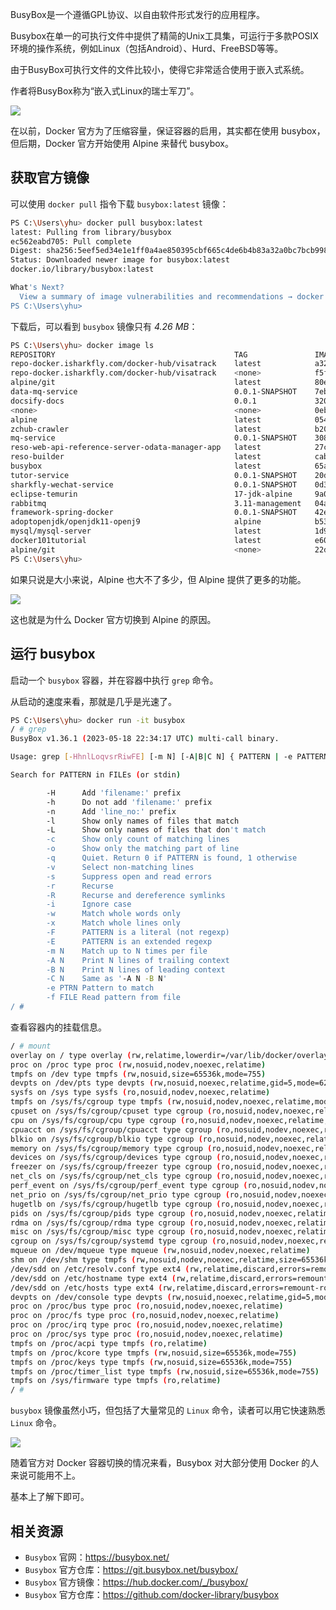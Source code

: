 BusyBox是一个遵循GPL协议、以自由软件形式发行的应用程序。

Busybox在单一的可执行文件中提供了精简的Unix工具集，可运行于多款POSIX环境的操作系统，例如Linux（包括Android）、Hurd、FreeBSD等等。

由于BusyBox可执行文件的文件比较小，使得它非常适合使用于嵌入式系统。

作者将BusyBox称为“嵌入式Linux的瑞士军刀”。

![](https://cdn.isharkfly.com/com-isharkfly-www/discourse-uploads/original/2X/9/9476441a8d5ae2280eb7dfbdc1b26be085b314b2.png)

在以前，Docker 官方为了压缩容量，保证容器的启用，其实都在使用 busybox，但后期，Docker 官方开始使用 Alpine 来替代 busybox。

## 获取官方镜像

可以使用 `docker pull` 指令下载 `busybox:latest` 镜像：

```bash
PS C:\Users\yhu> docker pull busybox:latest
latest: Pulling from library/busybox
ec562eabd705: Pull complete
Digest: sha256:5eef5ed34e1e1ff0a4ae850395cbf665c4de6b4b83a32a0bc7bcb998e24e7bbb
Status: Downloaded newer image for busybox:latest
docker.io/library/busybox:latest

What's Next?
  View a summary of image vulnerabilities and recommendations → docker scout quickview busybox:latest
PS C:\Users\yhu>
```

下载后，可以看到 `busybox` 镜像只有 *4.26 MB*：

```bash
PS C:\Users\yhu> docker image ls
REPOSITORY                                        TAG               IMAGE ID       CREATED         SIZE
repo-docker.isharkfly.com/docker-hub/visatrack    latest            a329341dbaeb   3 days ago      522MB
repo-docker.isharkfly.com/docker-hub/visatrack    <none>            f5f9d8b3b410   3 days ago      522MB
alpine/git                                        latest            80ed206c002b   7 days ago      50.4MB
data-mq-service                                   0.0.1-SNAPSHOT    7eb277a365d6   3 weeks ago     475MB
docsify-docs                                      0.0.1             32062033284a   6 weeks ago     1.13GB
<none>                                            <none>            0ebfbefe1d52   6 weeks ago     1.13GB
alpine                                            latest            05455a08881e   3 months ago    7.38MB
zchub-crawler                                     latest            b20aa408fe8f   7 months ago    1.6GB
mq-service                                        0.0.1-SNAPSHOT    308dd50eb67a   7 months ago    441MB
reso-web-api-reference-server-odata-manager-app   latest            27cdaae03879   8 months ago    441MB
reso-builder                                      latest            cabba9a35a22   8 months ago    1.47GB
busybox                                           latest            65ad0d468eb1   11 months ago   4.26MB
tutor-service                                     0.0.1-SNAPSHOT    20d2f52a1fc4   13 months ago   521MB
sharkfly-wechat-service                           0.0.1-SNAPSHOT    0d3e7843994e   13 months ago   465MB
eclipse-temurin                                   17-jdk-alpine     9a0a4e74d117   13 months ago   358MB
rabbitmq                                          3.11-management   04a3a28a368b   13 months ago   255MB
framework-spring-docker                           0.0.1-SNAPSHOT    42e51829e8c7   15 months ago   379MB
adoptopenjdk/openjdk11-openj9                     alpine            b533cd6150ba   15 months ago   379MB
mysql/mysql-server                                latest            1d9c2219ff69   16 months ago   496MB
docker101tutorial                                 latest            e60bd4e10534   17 months ago   47MB
alpine/git                                        <none>            22d84a66cda4   17 months ago   43.6MB
PS C:\Users\yhu>
```

如果只说是大小来说，Alpine 也大不了多少，但 Alpine 提供了更多的功能。

![](https://cdn.isharkfly.com/com-isharkfly-www/discourse-uploads/optimized/2X/9/91d312f7dcb94ff748f848881baac4cbd4ea8f2c_2_690x390.png)

这也就是为什么 Docker 官方切换到 Alpine 的原因。

## 运行 busybox

启动一个 `busybox` 容器，并在容器中执行 `grep` 命令。

从启动的速度来看，那就是几乎是光速了。

```bash
PS C:\Users\yhu> docker run -it busybox
/ # grep
BusyBox v1.36.1 (2023-05-18 22:34:17 UTC) multi-call binary.

Usage: grep [-HhnlLoqvsrRiwFE] [-m N] [-A|B|C N] { PATTERN | -e PATTERN... | -f FILE... } [FILE]...

Search for PATTERN in FILEs (or stdin)

        -H      Add 'filename:' prefix
        -h      Do not add 'filename:' prefix
        -n      Add 'line_no:' prefix
        -l      Show only names of files that match
        -L      Show only names of files that don't match
        -c      Show only count of matching lines
        -o      Show only the matching part of line
        -q      Quiet. Return 0 if PATTERN is found, 1 otherwise
        -v      Select non-matching lines
        -s      Suppress open and read errors
        -r      Recurse
        -R      Recurse and dereference symlinks
        -i      Ignore case
        -w      Match whole words only
        -x      Match whole lines only
        -F      PATTERN is a literal (not regexp)
        -E      PATTERN is an extended regexp
        -m N    Match up to N times per file
        -A N    Print N lines of trailing context
        -B N    Print N lines of leading context
        -C N    Same as '-A N -B N'
        -e PTRN Pattern to match
        -f FILE Read pattern from file
/ #
```

查看容器内的挂载信息。

```bash
/ # mount
overlay on / type overlay (rw,relatime,lowerdir=/var/lib/docker/overlay2/l/K7LGRMOMB4YBJOAIY37TDH27OH:/var/lib/docker/overlay2/l/WV2IR37DT2RO7IBXLLNKC5WMBI,upperdir=/var/lib/docker/overlay2/deeb782171b9c2a33054df6b46a3125dc7d283d3af2136a4cc2aa84ec9c9a388/diff,workdir=/var/lib/docker/overlay2/deeb782171b9c2a33054df6b46a3125dc7d283d3af2136a4cc2aa84ec9c9a388/work)
proc on /proc type proc (rw,nosuid,nodev,noexec,relatime)
tmpfs on /dev type tmpfs (rw,nosuid,size=65536k,mode=755)
devpts on /dev/pts type devpts (rw,nosuid,noexec,relatime,gid=5,mode=620,ptmxmode=666)
sysfs on /sys type sysfs (ro,nosuid,nodev,noexec,relatime)
tmpfs on /sys/fs/cgroup type tmpfs (rw,nosuid,nodev,noexec,relatime,mode=755)
cpuset on /sys/fs/cgroup/cpuset type cgroup (ro,nosuid,nodev,noexec,relatime,cpuset)
cpu on /sys/fs/cgroup/cpu type cgroup (ro,nosuid,nodev,noexec,relatime,cpu)
cpuacct on /sys/fs/cgroup/cpuacct type cgroup (ro,nosuid,nodev,noexec,relatime,cpuacct)
blkio on /sys/fs/cgroup/blkio type cgroup (ro,nosuid,nodev,noexec,relatime,blkio)
memory on /sys/fs/cgroup/memory type cgroup (ro,nosuid,nodev,noexec,relatime,memory)
devices on /sys/fs/cgroup/devices type cgroup (ro,nosuid,nodev,noexec,relatime,devices)
freezer on /sys/fs/cgroup/freezer type cgroup (ro,nosuid,nodev,noexec,relatime,freezer)
net_cls on /sys/fs/cgroup/net_cls type cgroup (ro,nosuid,nodev,noexec,relatime,net_cls)
perf_event on /sys/fs/cgroup/perf_event type cgroup (ro,nosuid,nodev,noexec,relatime,perf_event)
net_prio on /sys/fs/cgroup/net_prio type cgroup (ro,nosuid,nodev,noexec,relatime,net_prio)
hugetlb on /sys/fs/cgroup/hugetlb type cgroup (ro,nosuid,nodev,noexec,relatime,hugetlb)
pids on /sys/fs/cgroup/pids type cgroup (ro,nosuid,nodev,noexec,relatime,pids)
rdma on /sys/fs/cgroup/rdma type cgroup (ro,nosuid,nodev,noexec,relatime,rdma)
misc on /sys/fs/cgroup/misc type cgroup (ro,nosuid,nodev,noexec,relatime,misc)
cgroup on /sys/fs/cgroup/systemd type cgroup (ro,nosuid,nodev,noexec,relatime,name=systemd)
mqueue on /dev/mqueue type mqueue (rw,nosuid,nodev,noexec,relatime)
shm on /dev/shm type tmpfs (rw,nosuid,nodev,noexec,relatime,size=65536k)
/dev/sdd on /etc/resolv.conf type ext4 (rw,relatime,discard,errors=remount-ro,data=ordered)
/dev/sdd on /etc/hostname type ext4 (rw,relatime,discard,errors=remount-ro,data=ordered)
/dev/sdd on /etc/hosts type ext4 (rw,relatime,discard,errors=remount-ro,data=ordered)
devpts on /dev/console type devpts (rw,nosuid,noexec,relatime,gid=5,mode=620,ptmxmode=666)
proc on /proc/bus type proc (ro,nosuid,nodev,noexec,relatime)
proc on /proc/fs type proc (ro,nosuid,nodev,noexec,relatime)
proc on /proc/irq type proc (ro,nosuid,nodev,noexec,relatime)
proc on /proc/sys type proc (ro,nosuid,nodev,noexec,relatime)
tmpfs on /proc/acpi type tmpfs (ro,relatime)
tmpfs on /proc/kcore type tmpfs (rw,nosuid,size=65536k,mode=755)
tmpfs on /proc/keys type tmpfs (rw,nosuid,size=65536k,mode=755)
tmpfs on /proc/timer_list type tmpfs (rw,nosuid,size=65536k,mode=755)
tmpfs on /sys/firmware type tmpfs (ro,relatime)
/ #
```

`busybox` 镜像虽然小巧，但包括了大量常见的 `Linux` 命令，读者可以用它快速熟悉 `Linux` 命令。

![](https://cdn.isharkfly.com/com-isharkfly-www/discourse-uploads/original/2X/8/860aea77b579cc4581ba7cbfea17889048954556.png)

随着官方对 Docker 容器切换的情况来看，Busybox 对大部分使用 Docker 的人来说可能用不上。

基本上了解下即可。

## 相关资源

* `Busybox` 官网：https://busybox.net/
* `Busybox` 官方仓库：https://git.busybox.net/busybox/
* `Busybox` 官方镜像：https://hub.docker.com/_/busybox/
* `Busybox` 官方仓库：https://github.com/docker-library/busybox